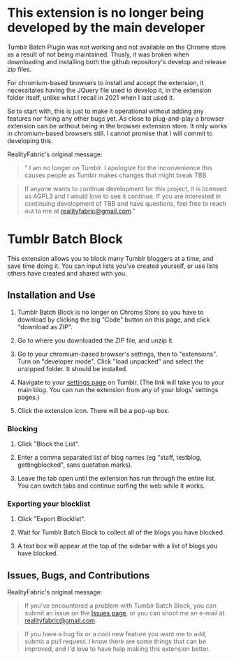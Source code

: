 # This extension is no longer being developed by the main developer

Tumblr Batch Plugin was not working and not available on the Chrome store as a result of not being maintained. Thusly, it was broken when downloading and installing both the github repository's develop and release zip files.

For chromium-based browsers to install and accept the extension, it necessitates having the JQuery file used to develop it, in the extension folder itself, unlike what I recall in 2021 when I last used it.

So to start with, this is just to make it operational without adding any features nor fixing any other bugs yet. As close to plug-and-play a browser extension can be without being in the browser extension store. It only works in chromium-based browsers still. I cannot promise that I will commit to developing this.

RealityFabric's original message:
> " I am no longer on Tumblr. I apologize for the inconvenience this causes people as Tumblr makes changes that might break TBB.

> If anyone wants to continue development for this project, it is licensed as AGPL3 and I would love to see it continue. If you are interested in continuing development of TBB and have questions, feel free to reach out to me at realityfabric@gmail.com."

# Tumblr Batch Block

This extension allows you to block many Tumblr bloggers at a time, and save time doing it. You can input lists you've created yourself, or use lists others have created and shared with you.

## Installation and Use

1. Tumblr Batch Block is no longer on Chrome Store so you have to download by clicking the big "Code" button on this page, and click "download as ZIP".

2. Go to where you downloaded the ZIP file, and unzip it.

3. Go to your chromium-based browser's settings, then to "extensions". Turn on "developer mode". Click "load unpacked" and select the unzipped folder. It should be installed.

4. Navigate to your [settings page](https://tumblr.com/settings/blog) on Tumblr. (The link will take you to your main blog. You can run the extension from any of your blogs' settings pages.)

3. Click the extension icon. There will be a pop-up box.

### Blocking

1. Click "Block the List".

2. Enter a comma separated list of blog names (eg "staff, testblog, gettingblocked", sans quotation marks).

3. Leave the tab open until the extension has run through the entire list. You can switch tabs and continue surfing the web while it works.

### Exporting your blocklist

1. Click "Export Blocklist".

2. Wait for Tumblr Batch Block to collect all of the blogs you have blocked.

3. A text box will appear at the top of the sidebar with a list of blogs you have blocked.

## Issues, Bugs, and Contributions

RealityFabric's original message:

> If you've encountered a problem with Tumblr Batch Block, you can submit an issue on the [Issues page](https://github.com/realityfabric/tumblr-batch-block/issues), or you can shoot me an e-mail at realityfabric@gmail.com.

> If you have a bug fix or a cool new feature you want me to add, submit a pull request. I know there are some things that can be improved, and I'd love to have help making this extension better.
